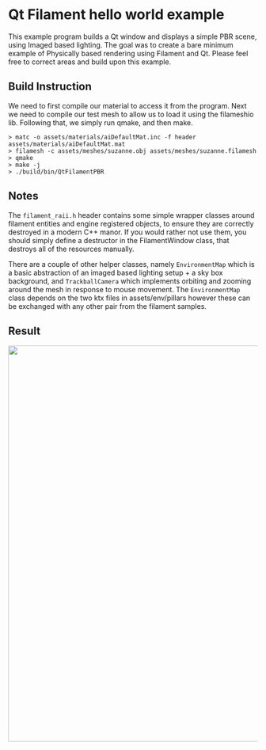 # Qt Filament hello world example
This example program builds a Qt window and displays a simple PBR scene, using Imaged based lighting.
The goal was to create a bare minimum example of Physically based rendering using Filament and Qt.
Please feel free to correct areas and build upon this example.

## Build Instruction
We need to first compile our material to access it from the program. 
Next we need to compile our test mesh to allow us to load it using the filameshio lib.
Following that, we simply run qmake, and then make.
```
> matc -o assets/materials/aiDefaultMat.inc -f header assets/materials/aiDefaultMat.mat
> filamesh -c assets/meshes/suzanne.obj assets/meshes/suzanne.filamesh
> qmake
> make -j
> ./build/bin/QtFilamentPBR
```

## Notes
The `filament_raii.h` header contains some simple wrapper classes around filament entities and engine registered objects, to ensure they are correctly destroyed in a modern C++ manor.
If you would rather not use them, you should simply define a destructor in the FilamentWindow class, that destroys all of the resources manually.

There are a couple of other helper classes, namely `EnvironmentMap` which is a basic abstraction of an imaged based lighting setup + a sky box background, 
and `TrackballCamera` which implements orbiting and zooming around the mesh in response to mouse movement.
The `EnvironmentMap` class depends on the two ktx files in assets/env/pillars however these can be exchanged with any other pair from the filament samples.

## Result
<p align="center">
<img src="https://i.imgur.com/BedXVmS.gif" width="800">
</p>


